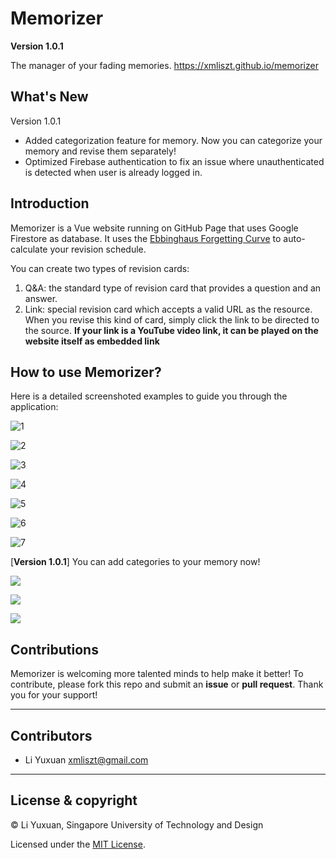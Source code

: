 # Memorizer
**Version 1.0.1**

The manager of your fading memories.
https://xmliszt.github.io/memorizer

##  What's New

Version 1.0.1

* Added categorization feature for memory. Now you can categorize your memory and revise them separately!
* Optimized Firebase authentication to fix an issue where unauthenticated is detected when user is already logged in.

## Introduction

Memorizer is a Vue website running on GitHub Page that uses Google Firestore as database. It uses the [Ebbinghaus Forgetting Curve](https://en.wikipedia.org/wiki/Forgetting_curve) to auto-calculate your revision schedule.

You can create two types of revision cards:

1. Q&A: the standard type of revision card that provides a question and an answer.
2. Link: special revision card which accepts a valid URL as the resource. When you revise this kind of card, simply click the link to be directed to the source. **If your link is a YouTube video link, it can be played on the website itself as embedded link**

## How to use Memorizer?

Here is a detailed screenshoted examples to guide you through the application:

![1](./src/assets/1.jpg)

![2](./src/assets/2.jpg)

![3](./src/assets/3.jpg)

![4](./src/assets/4.jpg)

![5](./src/assets/5.jpg)

![6](./src/assets/6.jpg)

![7](./src/assets/7.jpg)

[**Version 1.0.1**] You can add categories to your memory now!

![](./src/assets/8.jpg)

![](./src/assets/9.jpg)

![](./src/assets/10.jpg)

## Contributions

Memorizer is welcoming more talented minds to help make it better! To contribute, please fork this repo and submit an **issue** or **pull request**. Thank you for your support!

---
## Contributors
- Li Yuxuan <xmliszt@gmail.com>
---

## License & copyright

© Li Yuxuan, Singapore University of Technology and Design

Licensed under the [MIT License](LICENSE).